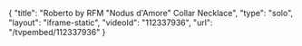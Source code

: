 {
    "title": "Roberto by RFM \"Nodus d'Amore\" Collar Necklace",
    "type": "solo",
    "layout": "iframe-static",
    "videoId": "112337936",
    "url": "\/tvpembed\/112337936"
}